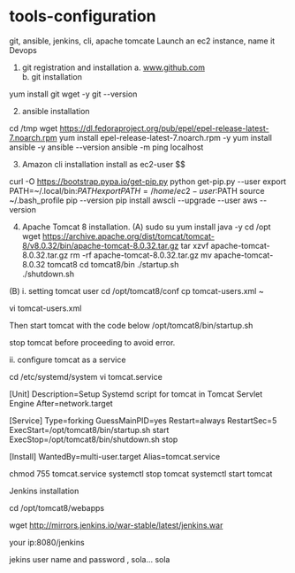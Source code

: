 # tools-configuration
git, ansible, jenkins, cli, apache tomcate
Launch an ec2 instance, name it Devops

1. git registration and installation
a. www.github.com  
b. git installation   

yum install git wget -y
git --version


2. ansible installation

cd /tmp
wget https://dl.fedoraproject.org/pub/epel/epel-release-latest-7.noarch.rpm
yum install epel-release-latest-7.noarch.rpm -y
yum install ansible -y
ansible --version
ansible -m ping localhost

3. Amazon cli installation
install as ec2-user $$

curl -O https://bootstrap.pypa.io/get-pip.py
python get-pip.py --user
export PATH=~/.local/bin:$PATH
export PATH=/home/ec2-user:$PATH
source ~/.bash_profile
pip --version
pip install awscli --upgrade --user
aws --version

4. Apache Tomcat 8 installation.
(A)
sudo su
yum install java -y
cd /opt
wget https://archive.apache.org/dist/tomcat/tomcat-8/v8.0.32/bin/apache-tomcat-8.0.32.tar.gz
tar xzvf apache-tomcat-8.0.32.tar.gz
rm -rf apache-tomcat-8.0.32.tar.gz
mv apache-tomcat-8.0.32 tomcat8
cd tomcat8/bin
./startup.sh    
./shutdown.sh

(B)  i. setting tomcat user 
cd /opt/tomcat8/conf
cp tomcat-users.xml ~

vi tomcat-users.xml

  <role rolename="manager-gui"/>
  <role rolename="admin-gui"/>
  <role rolename="manager-script"/>
  <user username="nduka" password="nduka" roles="manager-gui,admin-gui,manager-script"/>

Then start tomcat with the code below
/opt/tomcat8/bin/startup.sh


stop tomcat before proceeding to avoid error. 

ii. configure tomcat as a service

cd /etc/systemd/system
vi tomcat.service

  
[Unit]
Description=Setup Systemd script for tomcat in Tomcat Servlet Engine
After=network.target

[Service]
Type=forking
GuessMainPID=yes
Restart=always
RestartSec=5
ExecStart=/opt/tomcat8/bin/startup.sh start
ExecStop=/opt/tomcat8/bin/shutdown.sh stop

[Install]
WantedBy=multi-user.target
Alias=tomcat.service

chmod 755 tomcat.service
systemctl stop tomcat
systemctl start tomcat


Jenkins installation

cd /opt/tomcat8/webapps

wget http://mirrors.jenkins.io/war-stable/latest/jenkins.war

your ip:8080/jenkins

jekins user name and password , sola... sola
